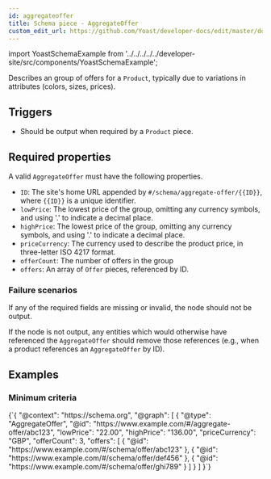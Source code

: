 ```yaml
---
id: aggregateoffer
title: Schema piece - AggregateOffer
custom_edit_url: https://github.com/Yoast/developer-docs/edit/master/docs/features/schema/pieces/aggregateoffer.md
---
```

import YoastSchemaExample from '../../../../../developer-site/src/components/YoastSchemaExample';

Describes an group of offers for a `Product`, typically due to variations in attributes (colors, sizes, prices).

## Triggers
* Should be output when required by a `Product` piece.

## Required properties
A valid `AggregateOffer` must have the following properties.

* `ID`: The site's home URL appended by `#/schema/aggregate-offer/{{ID}}`, where `{{ID}}` is a unique identifier.
* `lowPrice`: The lowest price of the group, omitting any currency symbols, and using '.' to indicate a decimal place.
* `highPrice`: The lowest price of the group, omitting any currency symbols, and using '.' to indicate a decimal place.
* `priceCurrency`: The currency used to describe the product price, in three-letter ISO 4217 format.
* `offerCount`: The number of offers in the group
* `offers`: An array of `Offer` pieces, referenced by ID.

### Failure scenarios
If any of the required fields are missing or invalid, the node should not be output.

If the node is not output, any entities which would otherwise have referenced the `AggregateOffer` should remove those references (e.g., when a product references an `AggregateOffer` by ID).

## Examples
### Minimum criteria

<YoastSchemaExample>
{`{
      "@context": "https://schema.org",
      "@graph": [
          {
              "@type": "AggregateOffer",
              "@id": "https://www.example.com/#/aggregate-offer/abc123",
              "lowPrice": "22.00",
              "highPrice": "136.00",
              "priceCurrency": "GBP",
              "offerCount": 3,
              "offers": [
                  {
                      "@id": "https://www.example.com/#/schema/offer/abc123"
                  },
                  {
                      "@id": "https://www.example.com/#/schema/offer/def456"
                  },
                  {
                      "@id": "https://www.example.com/#/schema/offer/ghi789"
                  }
              ]
          }
      ]
  }`}
</YoastSchemaExample>

